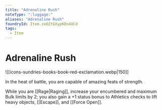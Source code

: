 ```yaml
---
title: "Adrenaline Rush"
noteType: ":luggage:"
aliases: "Adrenaline Rush"
foundryId: Item.zeOZtGXypKDn4UCd
tags:
  - Item
---
```


# Adrenaline Rush
![[icons-sundries-books-book-red-exclamation.webp|150]]

In the heat of battle, you are capable of amazing feats of strength.

While you are [[Rage|Raging]], increase your encumbered and maximum Bulk limits by 2; you also gain a +1 status bonus to Athletics checks to lift heavy objects, [[Escape]], and [[Force Open]].

